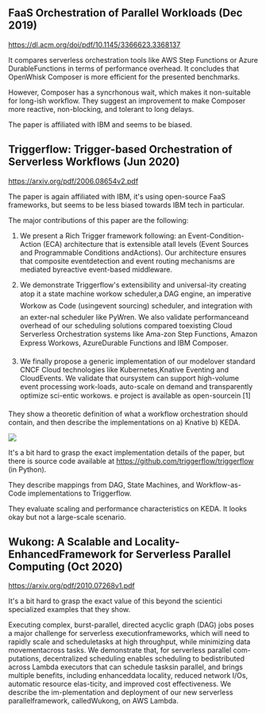 ## FaaS Orchestration of Parallel Workloads (Dec 2019)

https://dl.acm.org/doi/pdf/10.1145/3366623.3368137

It compares serverless orchestration tools like AWS Step Functions or Azure DurableFunctions in terms of performance overhead. It concludes that OpenWhisk Composer is more efficient for the presented benchmarks.

However, Composer has a syncrhonous wait, which makes it non-suitable for long-ish workflow. They suggest an improvement to make Composer more reactive, non-blocking, and tolerant to long delays.

The paper is affiliated with IBM and seems to be biased.

## Triggerflow: Trigger-based Orchestration of Serverless Workflows (Jun 2020)

https://arxiv.org/pdf/2006.08654v2.pdf

The paper is again affiliated with IBM, it's using open-source FaaS frameworks, but seems to be less biased towards IBM tech in particular.

The major contributions of this paper are the following:

1. We present a Rich Trigger framework following: an Event-Condition-Action (ECA) architecture that is extensible atall levels (Event Sources and Programmable Conditions andActions). Our architecture ensures that composite eventdetection and event routing mechanisms are mediated byreactive event-based middleware.
 
2. We demonstrate Triggerflow's extensibility and universal-ity creating atop it a state machine workow scheduler,a DAG engine, an imperative Workow as Code (usingevent sourcing) scheduler, and integration with an exter-nal scheduler like PyWren. We also validate performanceand overhead of our scheduling solutions compared toexisting Cloud Serverless Orchestration systems like Ama-zon Step Functions, Amazon Express Workows, AzureDurable Functions and IBM Composer.
 
3. We finally propose a generic implementation of our modelover standard CNCF Cloud technologies like Kubernetes,Knative Eventing and CloudEvents. We validate that oursystem can support high-volume event processing work-loads, auto-scale on demand and transparently optimize sci-entic workows. e project is available as open-sourcein [1]

They show a theoretic definition of what a workflow orchestration should contain, and then describe the implementations on a) Knative b) KEDA.

![](triggerflow-keda.png)

It's a bit hard to grasp the exact implementation details of the paper, but there is source code available at https://github.com/triggerflow/triggerflow (in Python).

They describe mappings from DAG, State Machines, and Workflow-as-Code implementations to Triggerflow.

They evaluate scaling and performance characteristics on KEDA. It looks okay but not a large-scale scenario.

## Wukong: A Scalable and Locality-EnhancedFramework for Serverless Parallel Computing (Oct 2020)

https://arxiv.org/pdf/2010.07268v1.pdf

It's a bit hard to grasp the exact value of this beyond the scientici specialized examples that they show.

Executing complex, burst-parallel, directed acyclic graph (DAG) jobs poses a major challenge for serverless executionframeworks, which will need to rapidly scale and scheduletasks at high throughput, while minimizing data movementacross tasks. We demonstrate that, for serverless parallel com-putations, decentralized scheduling enables scheduling to bedistributed across Lambda executors that can schedule tasksin parallel, and brings multiple benefits, including enhanceddata locality, reduced network I/Os, automatic resource elas-ticity, and improved cost effectiveness. We describe the im-plementation and deployment of our new serverless parallelframework, calledWukong, on AWS Lambda.

